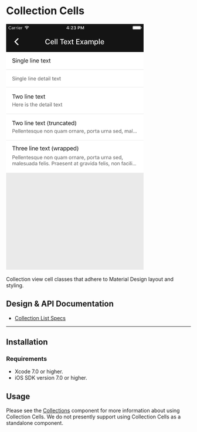 <!--docs:
title: "Collection Cells"
layout: detail
section: components
excerpt: "Collection view cell classes that adhere to Material Design layout and styling."
iconId: list
path: /catalog/collections/collection-cells/
api_doc_root: true
-->

# Collection Cells

<div class="article__asset article__asset--screenshot">
  <img src="docs/assets/collection_cells.png" alt="Collection Cells" width="375">
</div>

Collection view cell classes that adhere to Material Design layout and styling.

## Design & API Documentation

<ul class="icon-list">
  <li class="icon-list-item icon-list-item--spec"><a href="https://material.io/guidelines/components/lists.html#lists-specs">Collection List Specs</a></li>
</ul>

- - -

## Installation

### Requirements

- Xcode 7.0 or higher.
- iOS SDK version 7.0 or higher.

## Usage

Please see the [Collections](../Collections/) component for more information about using Collection
Cells. We do not presently support using Collection Cells as a standalone component.
